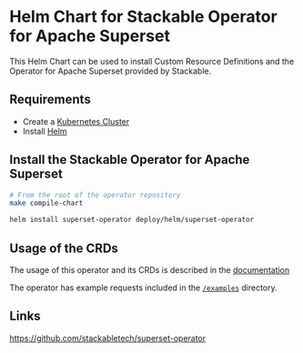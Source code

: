 # Helm Chart for Stackable Operator for Apache Superset

This Helm Chart can be used to install Custom Resource Definitions and the Operator for Apache Superset provided by Stackable.

## Requirements

- Create a [Kubernetes Cluster](../Readme.md)
- Install [Helm](https://helm.sh/docs/intro/install/)

## Install the Stackable Operator for Apache Superset

```bash
# From the root of the operator repository
make compile-chart

helm install superset-operator deploy/helm/superset-operator
```

## Usage of the CRDs

The usage of this operator and its CRDs is described in the [documentation](https://docs.stackable.tech/superset/index.html)

The operator has example requests included in the [`/examples`](https://github.com/stackabletech/superset-operator/tree/main/examples) directory.

## Links

https://github.com/stackabletech/superset-operator
